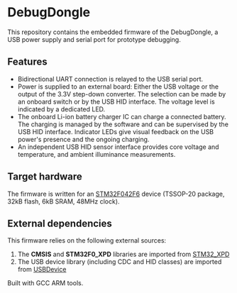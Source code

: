 # DebugDongle

This repository contains the embedded firmware of the DebugDongle,
a USB power supply and serial port for prototype debugging. 

## Features
- Bidirectional UART connection is relayed to the USB serial port.
- Power is supplied to an external board:
Either the USB voltage or the output of the 3.3V step-down converter.
The selection can be made by an onboard switch or by the USB HID interface.
The voltage level is indicated by a dedicated LED.
- The onboard Li-ion battery charger IC can charge a connected battery.
The charging is managed by the software and can be supervised by the USB HID interface.
Indicator LEDs give visual feedback on the USB power's presence and the ongoing charging.
- An independent USB HID sensor interface provides core voltage and temperature,
and ambient illuminance measurements.

## Target hardware
The firmware is written for an [STM32F042F6](http://www.st.com/en/microcontrollers/stm32f042f6.html) 
device (TSSOP-20 package, 32kB flash, 6kB SRAM, 48MHz clock).

## External dependencies

This firmware relies on the following external sources:
1. The **CMSIS** and **STM32F0_XPD** libraries are imported from [STM32_XPD](https://github.com/IntergatedCircuits/STM32_XPD)
2. The USB device library (including CDC and HID classes) are imported from [USBDevice](https://github.com/IntergatedCircuits/USBDevice)

Built with GCC ARM tools.
